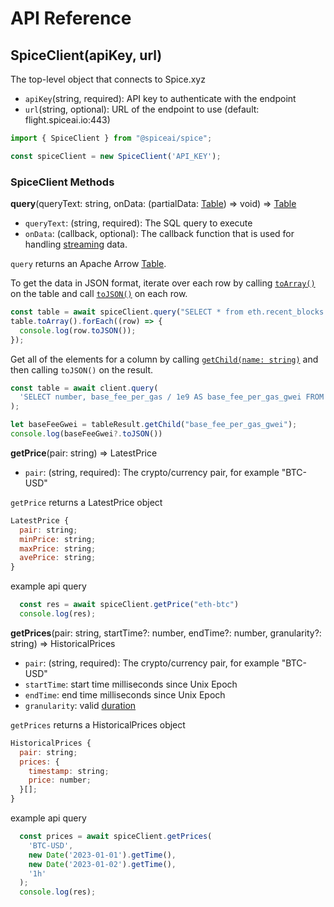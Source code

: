 # API Reference

## SpiceClient(apiKey, url)

The top-level object that connects to Spice.xyz

* `apiKey`(string, required): API key to authenticate with the endpoint
* `url`(string, optional): URL of the endpoint to use (default: flight.spiceai.io:443)

```javascript
import { SpiceClient } from "@spiceai/spice";

const spiceClient = new SpiceClient('API_KEY');
```

### SpiceClient Methods

**query**(queryText: string, onData: (partialData: [Table](https://arrow.apache.org/docs/js/classes/Arrow\_dom.Table.html)) => void) => [Table](https://arrow.apache.org/docs/js/classes/Arrow\_dom.Table.html)

* `queryText`: (string, required): The SQL query to execute
* `onData`: (callback, optional): The callback function that is used for handling [streaming](streaming.md) data.

`query` returns an Apache Arrow [Table](https://arrow.apache.org/docs/js/classes/Arrow\_dom.Table.html).

To get the data in JSON format, iterate over each row by calling [`toArray()`](https://arrow.apache.org/docs/js/classes/Arrow\_dom.Table.html#toArray) on the table and call [`toJSON()`](https://arrow.apache.org/docs/js/classes/Arrow\_dom.StructRow.html#toJSON) on each row.

```javascript
const table = await spiceClient.query("SELECT * from eth.recent_blocks LIMIT 10")
table.toArray().forEach((row) => {
  console.log(row.toJSON());
});
```

Get all of the elements for a column by calling [`getChild(name: string)`](https://arrow.apache.org/docs/js/classes/Arrow\_dom.Table.html#getChild) and then calling `toJSON()` on the result.

```javascript
const table = await client.query(
  'SELECT number, base_fee_per_gas / 1e9 AS base_fee_per_gas_gwei FROM eth.recent_blocks limit 3'
);

let baseFeeGwei = tableResult.getChild("base_fee_per_gas_gwei");
console.log(baseFeeGwei?.toJSON())
```

**getPrice**(pair: string) => LatestPrice

* `pair`: (string, required): The crypto/currency pair, for example "BTC-USD"

`getPrice` returns a LatestPrice object
```javascript
LatestPrice {
  pair: string;
  minPrice: string;
  maxPrice: string;
  avePrice: string;
}
```

example api query

```javascript
  const res = await spiceClient.getPrice("eth-btc")
  console.log(res);
```

**getPrices**(pair: string, startTime?: number, endTime?: number, granularity?: string) => HistoricalPrices

* `pair`: (string, required): The crypto/currency pair, for example "BTC-USD"
* `startTime`: start time milliseconds since Unix Epoch
* `endTime`: end time milliseconds since Unix Epoch
* `granularity`: valid [duration](https://docs.spice.xyz/core-concepts/duration-literals)

`getPrices` returns a HistoricalPrices object
```javascript
HistoricalPrices {
  pair: string;
  prices: {
    timestamp: string;
    price: number;
  }[];
}
```
example api query

```javascript
  const prices = await spiceClient.getPrices(
    'BTC-USD',
    new Date('2023-01-01').getTime(),
    new Date('2023-01-02').getTime(),
    '1h'
  );
  console.log(res);
```
